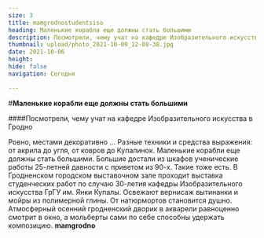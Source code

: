 ```yaml
---
size: 3
title: mamgrodnostudentsiso
heading: Маленькие корабли еще должны стать большими
description: Посмотрели, чему учат на кафедре Изобразительного искусства в Гродно
thumbnail: upload/photo_2021-10-09_12-08-38.jpg
date: 2021-10-06
height: 
hide: false
navigation: Сегодня

---
```

\#**Маленькие корабли еще должны стать большими**

\####Посмотрели, чему учат на кафедре Изобразительного искусства в Гродно

<blockquote class="imgur-embed-pub" lang="en" data-id="a/w6HfOPj" data-context="false" ><a href="//imgur.com/a/w6HfOPj"></a></blockquote><script async src="//s.imgur.com/min/embed.js" charset="utf-8"></script>

Ровно, местами декоративно ... Разные техники и средства выражения: от акрила до угля, от ковров до Купалинок. Маленькие корабли еще должны стать большими. Большие достали из шкафов ученические работы 25-летней давности с приветом из 90-х. Такие тоже есть. В Гродненском городском выставочном зале проходит выставка студенческих работ по случаю 30-летия кафедры Изобразительного искусства ГрГУ им. Янки Купалы. Освежают вернисаж вытинанки и мойры из полимерной глины. От натюрмортов становится душно. Атмосферный осенний гродненский дворик в акварели равноценно смотрит в окно, а мольберты сами по себе способны удержать композицию.
**mamgrodno**